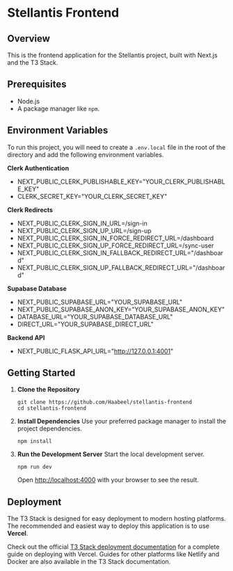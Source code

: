 # Stellantis Frontend

## Overview

This is the frontend application for the Stellantis project, built with Next.js and the T3 Stack.

## Prerequisites

*   Node.js
*   A package manager like `npm`.

## Environment Variables

To run this project, you will need to create a `.env.local` file in the root of the directory and add the following environment variables.

**Clerk Authentication**
- NEXT_PUBLIC_CLERK_PUBLISHABLE_KEY="YOUR_CLERK_PUBLISHABLE_KEY"
- CLERK_SECRET_KEY="YOUR_CLERK_SECRET_KEY"

**Clerk Redirects**
- NEXT_PUBLIC_CLERK_SIGN_IN_URL=/sign-in
- NEXT_PUBLIC_CLERK_SIGN_UP_URL=/sign-up
- NEXT_PUBLIC_CLERK_SIGN_IN_FORCE_REDIRECT_URL=/dashboard
- NEXT_PUBLIC_CLERK_SIGN_UP_FORCE_REDIRECT_URL=/sync-user
- NEXT_PUBLIC_CLERK_SIGN_IN_FALLBACK_REDIRECT_URL="/dashboard"
- NEXT_PUBLIC_CLERK_SIGN_UP_FALLBACK_REDIRECT_URL="/dashboard"

**Supabase Database**
- NEXT_PUBLIC_SUPABASE_URL="YOUR_SUPABASE_URL"
- NEXT_PUBLIC_SUPABASE_ANON_KEY="YOUR_SUPABASE_ANON_KEY"
- DATABASE_URL="YOUR_SUPABASE_DATABASE_URL"
- DIRECT_URL="YOUR_SUPABASE_DIRECT_URL"

**Backend API**
- NEXT_PUBLIC_FLASK_API_URL="http://127.0.0.1:4001"


## Getting Started

1.  **Clone the Repository**
    ```
    git clone https://github.com/Haabeel/stellantis-frontend
    cd stellantis-frontend
    ```

2.  **Install Dependencies**
    Use your preferred package manager to install the project dependencies.
    ```
    npm install
    ```

3.  **Run the Development Server**
    Start the local development server.
    ```
    npm run dev
    ```
    Open [http://localhost:4000](http://localhost:4000) with your browser to see the result.

## Deployment

The T3 Stack is designed for easy deployment to modern hosting platforms. The recommended and easiest way to deploy this application is to use **Vercel**.

Check out the official [T3 Stack deployment documentation](https://create.t3.gg/en/deployment/vercel) for a complete guide on deploying with Vercel. Guides for other platforms like Netlify and Docker are also available in the T3 Stack documentation.
